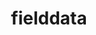 ---
layout: default
title: fielddata
parent: Mapping parameters
grand_parent: Mapping and field types
nav_order: 45
has_children: false
has_toc: false
---